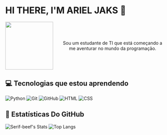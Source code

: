 <h1> HI THERE, I'M ARIEL JAKS 👋</h1> 

<div align="center" style="display: flex; align-items: center; justify-content: center; gap: 20px;">
  <img height="150" src="https://ohiofi.com/assets/nyan.gif"/>
  <p style="margin: 0; padding: 0;">Sou um estudante de TI que está começando a me aventurar no mundo da programação.</p>
</div>

<h2>💻 Tecnologias que estou aprendendo</h2>

<!--![JavaScript](https://img.shields.io/badge/JavaScript-F7DF1E?style=for-the-badge&logo=javascript&logoColor=black)
![TypeScript](https://img.shields.io/badge/TypeScript-007ACC?style=for-the-badge&logo=typescript&logoColor=white)
![React](https://img.shields.io/badge/React-20232A?style=for-the-badge&logo=react&logoColor=61DAFB)
![Node](https://img.shields.io/badge/Node.js-43853D?style=for-the-badge&logo=node.js&logoColor=white)
![Python](https://img.shields.io/badge/Python-3776AB?style=for-the-badge&logo=python&logoColor=white)
![Java](https://img.shields.io/badge/Java-ED8B00?style=for-the-badge&logo=openjdk&logoColor=white)
![Docker](https://img.shields.io/badge/Docker-2496ED?style=for-the-badge&logo=docker&logoColor=white)
![AWS](https://img.shields.io/badge/AWS-232F3E?style=for-the-badge&logo=amazon-aws&logoColor=white)
-->
![Python](https://img.shields.io/badge/Python-3776AB?style=for-the-badge&logo=python&logoColor=white)
![Git](https://img.shields.io/badge/Git-F05032?style=for-the-badge&logo=git&logoColor=white)
![GitHub](https://img.shields.io/badge/GitHub-181717?style=for-the-badge&logo=github&logoColor=white)
![HTML](https://img.shields.io/badge/HTML-239120?style=for-the-badge&logo=html5&logoColor=white)
![CSS](https://img.shields.io/badge/CSS3-1572B6?style=for-the-badge&logo=css3&logoColor=white)


<h2>🚀 Estatísticas Do GitHub</h2>

![Serif-beef's Stats](https://github-readme-stats.vercel.app/api?username=Serif-beef&show_icons=true&theme=transparent&locale=pt-br&custom_title=Esstatísticas%20Gerais&card_width=400)
![Top Langs](https://github-readme-stats.vercel.app/api/top-langs/?username=Serif-beef&theme=transparent&locale=pt-br&hide_progress=true&card_width=400)


